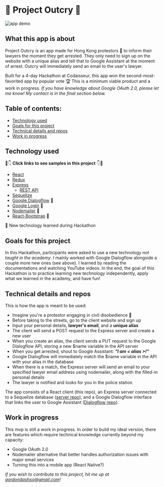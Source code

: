 # :construction_worker: Project Outcry :construction_worker:

![app demo](https://github.com/sssgordon/project-outcry-client/blob/master/public/Peek%202020-01-04%2022-48.gif)

## What this app is about

Project Outcry is an app made for Hong Kong protestors :construction_worker: to inform their lawyers the moment they get arrested. They only need to sign up on the website with a unique alias and tell that to Google Assistant at the moment of arrest. Outcry will immediately send an email to the user's lawyer.

Built for a 4-day Hackathon at Codaisseur, this app won the second-most-favorited app by popular vote :trophy: This is a minimum viable product and a work in progress. *If you have knowledge about Google OAuth 2.0, please let me know! My contact is in the final section below.*

## Table of contents:

* [Technology used](#technology-used)
* [Goals for this project](#goals-for-this-project)
* [Technical details and repos](#technical-details-and-repo)
* [Work in progress](#work-in-progress)

## Technology used

:eyes::point_down: **Click links to see samples in this project** :point_down::eyes:

* [React](https://github.com/sssgordon/project-outcry-client/blob/master/src/App.js)
* [Redux](https://github.com/sssgordon/project-outcry-client/tree/master/src/actions)
* [Express](https://github.com/sssgordon/project-outcry-server/blob/master/index.js)
    * [REST API](https://github.com/sssgordon/project-outcry-server/blob/master/user/route.js)
* [Sequelize](https://github.com/sssgordon/project-outcry-server/blob/master/user/model.js)
* [Google Dialogflow](https://github.com/sssgordon/project-outcry-server/blob/master/dialogflow/route.js) :star2:
* [Google Login](https://github.com/sssgordon/project-outcry-client/blob/master/src/components/GoogleLoginButton.js) :star2:
* [Nodemailer](https://github.com/sssgordon/project-outcry-server/blob/master/email/route.js) :star2:
* [React-Bootstrap](https://github.com/sssgordon/project-outcry-client/blob/master/src/components/DetailsForm/DetailsForm.js) :star2:

:star2: New technology learned during Hackathon

## Goals for this project

In this Hackathon, participants were asked to use a new technology *not taught in the academy*. I mainly worked with Google Dialogflow alongside a couple more new ones (see above). I learned by reading the documentations and watching YouTube videos. In the end, the goal of this Hackathon is to practice learning new technology independently, apply what we learned in the academy, and have fun!

## Technical details and repos

This is how the app is meant to be used:
* Imagine you're a protestor engaging in civil disobedience :construction_worker:
* Before taking to the streets, go to the client website and sign up
* Input your personal details, **lawyer's email**, and a **unique alias**
* The client will send a POST request to the Express server and create a new user
* When you create an alias, the client sends a PUT request to the Google Dialogflow API, storing a new $name variable in the API server
* When you get arrested, shout to Google Assistant: _**"I am < alias >!"**_
* Google Dialogflow will immediately match the $name variable in the API with your alias in the database
* When there is a match, the Express server will send an email to your specified lawyer email address using nodemailer, along with the filled-in personal details
* The lawyer is notified and looks for you in the police station

The app consists of a React client (this repo), an Express server connected to a Sequelize database ([server repo](https://github.com/sssgordon/lifeline-server)), and a Google Dialogflow interface that links the user to Google Assistant ([Dialogflow repo](#)).

## Work in progress

This mvp is still a work in progress. In order to build my ideal version, there are features which require technical knowledge currently beyond my capacity:

* Google OAuth 2.0
* Nodemailer alternative that better handles authorization issues with major email services
* Turning this into a mobile app (React Native?)

_If you wish to contribute to this project, hit me up at gordondashso@gmail.com!_
